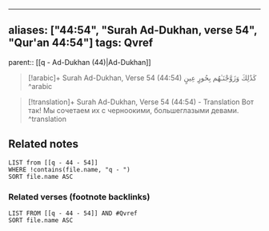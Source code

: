 
---
aliases: ["44:54", "Surah Ad-Dukhan, verse 54", "Qur'an 44:54"]
tags: Qvref
---

parent:: [[q - Ad-Dukhan (44)|Ad-Dukhan]]

> [!arabic]+ Surah Ad-Dukhan, Verse 54 (44:54)
> <span class="quran-arabic">كَذَٰلِكَ وَزَوَّجْنَـٰهُم بِحُورٍ عِينٍ</span>
^arabic

> [!translation]+ Surah Ad-Dukhan, Verse 54 (44:54) - Translation
> Вот так! Мы сочетаем их с черноокими, большеглазыми девами.
^translation



## Related notes
```dataview
LIST from [[q - 44 - 54]]
WHERE !contains(file.name, "q - ")
SORT file.name ASC
```

### Related verses (footnote backlinks)
```dataview
LIST FROM [[q - 44 - 54]] AND #Qvref
SORT file.name ASC
```

